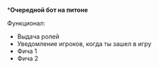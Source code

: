 ***Очередной бот на питоне**

Функционал:

- Выдача ролей
- Уведомление игроков, когда ты зашел в игру
- Фича 1
- Фича 2
